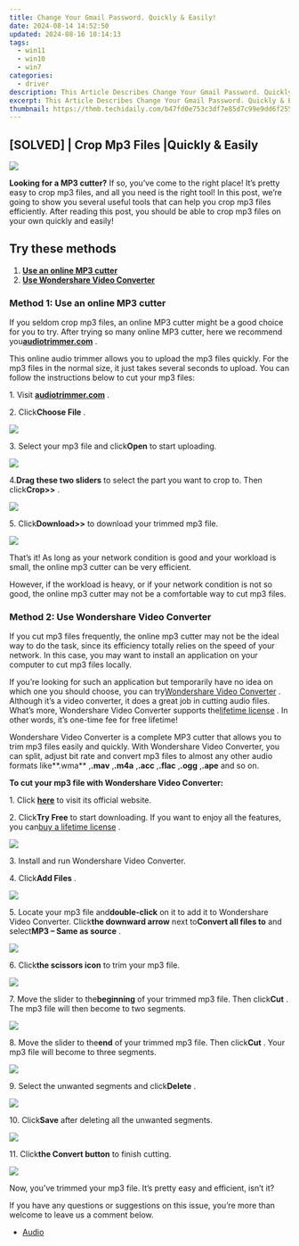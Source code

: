 ```yaml
---
title: Change Your Gmail Password. Quickly & Easily!
date: 2024-08-14 14:52:50
updated: 2024-08-16 10:14:13
tags:
  - win11
  - win10
  - win7
categories:
  - driver
description: This Article Describes Change Your Gmail Password. Quickly & Easily!
excerpt: This Article Describes Change Your Gmail Password. Quickly & Easily!
thumbnail: https://thmb.techidaily.com/b47fd0e753c3df7e85d7c99e9dd6f25592469353c9ed51bdab027cc3c0e36d8f.jpg
---
```


## [SOLVED] | Crop Mp3 Files |Quickly & Easily

![](https://images.drivereasy.com/wp-content/uploads/2019/03/headphones.png)

**Looking for a MP3 cutter?** If so, you’ve come to the right place! It’s pretty easy to crop mp3 files, and all you need is the right tool! In this post, we’re going to show you several useful tools that can help you crop mp3 files efficiently. After reading this post, you should be able to crop mp3 files on your own quickly and easily!

## Try these methods

1. **[Use an online MP3 cutter](https://tools.techidaily.com/drivereasy/download/)**
2. **[Use Wondershare Video Converter](https://tools.techidaily.com/drivereasy/download/)**

### Method 1: Use an online MP3 cutter

 If you seldom crop mp3 files, an online MP3 cutter might be a good choice for you to try. After trying so many online MP3 cutter, here we recommend you[**audiotrimmer.com**](https://audiotrimmer.com/) .

 This online audio trimmer allows you to upload the mp3 files quickly. For the mp3 files in the normal size, it just takes several seconds to upload. You can follow the instructions below to cut your mp3 files:

 1\. Visit **[audiotrimmer.com](https://audiotrimmer.com/)**  .

 2\. Click**Choose File** .

![](https://images.drivereasy.com/wp-content/uploads/2019/03/image-201.png)

 3\. Select your mp3 file and click**Open** to start uploading.

![](https://images.drivereasy.com/wp-content/uploads/2019/03/image-202.png)

 4.**Drag these two sliders** to select the part you want to crop to. Then click**Crop>>** .

![](https://images.drivereasy.com/wp-content/uploads/2019/03/image-203.png)

 5\. Click**Download>>** to download your trimmed mp3 file.

![](https://images.drivereasy.com/wp-content/uploads/2019/03/image-204.png)

 That’s it! As long as your network condition is good and your workload is small, the online mp3 cutter can be very efficient.

 However, if the workload is heavy, or if your network condition is not so good, the online mp3 cutter may not be a comfortable way to cut mp3 files.

### Method 2: Use Wondershare Video Converter

 If you cut mp3 files frequently, the online mp3 cutter may not be the ideal way to do the task, since its efficiency totally relies on the speed of your network. In this case, you may want to install an application on your computer to cut mp3 files locally.

 If you’re looking for such an application but temporarily have no idea on which one you should choose, you can try[Wondershare Video Converter](https://tools.techidaily.com/wondershare/videoconverter/download/) . Although it’s a video converter, it does a great job in cutting audio files. What’s more, Wondershare Video Converter supports the[lifetime license](https://tools.techidaily.com/wondershare/videoconverter/download/) . In other words, it’s one-time fee for free lifetime!

 Wondershare Video Converter is a complete MP3 cutter that allows you to trim mp3 files easily and quickly. With Wondershare Video Converter, you can split, adjust bit rate and convert mp3 files to almost any other audio formats like**.wma** ,**.mav** ,**.m4a** ,**.acc** ,**.flac** ,**.ogg** ,**.ape** and so on.

**To cut your mp3 file with Wondershare Video Converter:**

 1\. Click **[here](https://tools.techidaily.com/wondershare/videoconverter/download/)**  to visit its official website.

 2\. Click**Try Free** to start downloading. If you want to enjoy all the features, you can[buy a lifetime license](https://tools.techidaily.com/wondershare/videoconverter/download/) .

![](https://images.drivereasy.com/wp-content/uploads/2019/03/image-226.png)

3\. Install and run Wondershare Video Converter.

 4\. Click**Add Files** .

![](https://images.drivereasy.com/wp-content/uploads/2019/03/image-227-1024x597.png)

 5\. Locate your mp3 file and**double-click** on it to add it to Wondershare Video Converter. Click**the downward arrow** next to**Convert all files to** and select**MP3 – Same as source** .

![](https://images.drivereasy.com/wp-content/uploads/2019/03/image-228-1024x601.png)

 6\. Click**the scissors icon** to trim your mp3 file.

![](https://images.drivereasy.com/wp-content/uploads/2019/03/image-229-1024x597.png)

 7\. Move the slider to the**beginning** of your trimmed mp3 file. Then click**Cut** . The mp3 file will then become to two segments.

![](https://images.drivereasy.com/wp-content/uploads/2019/03/image-232.png)

 8\. Move the slider to the**end** of your trimmed mp3 file. Then click**Cut** . Your mp3 file will become to three segments.

![](https://images.drivereasy.com/wp-content/uploads/2019/03/image-233.png)

 9\. Select the unwanted segments and click**Delete** .

![](https://images.drivereasy.com/wp-content/uploads/2019/03/image-234.png)

 10\. Click**Save** after deleting all the unwanted segments.

![](https://images.drivereasy.com/wp-content/uploads/2019/03/image-235.png)

 11\. Click**the Convert button** to finish cutting.

![](https://images.drivereasy.com/wp-content/uploads/2019/03/image-236-1024x599.png)

 Now, you’ve trimmed your mp3 file. It’s pretty easy and efficient, isn’t it?

 If you have any questions or suggestions on this issue, you’re more than welcome to leave us a comment below.

* [Audio](https://tools.techidaily.com/drivereasy/download/)

<ins class="adsbygoogle"
     style="display:block"
     data-ad-format="autorelaxed"
     data-ad-client="ca-pub-7571918770474297"
     data-ad-slot="1223367746"></ins>



<ins class="adsbygoogle"
     style="display:block"
     data-ad-client="ca-pub-7571918770474297"
     data-ad-slot="8358498916"
     data-ad-format="auto"
     data-full-width-responsive="true"></ins>
